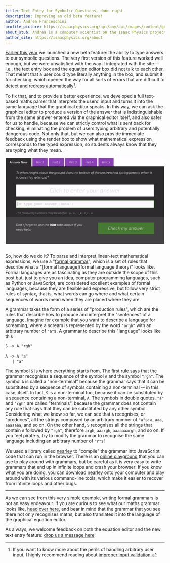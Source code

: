 ```yaml
---
title: Text Entry for Symbolic Questions, done right
description: Improving an old beta feature!
author: Andrea Franceschini
profile_picture: https://isaacphysics.org/api/any/api/images/content/general_pages/about_us/photos/af2.png
about_stub: Andrea is a computer scientist on the Isaac Physics project, interested in human-computer interaction, education, and art.
author_site: https://isaacphysics.org/about
---
```

<a href="/equation-editor-text-entry.html">Earlier this year</a> we launched a new beta feature: the ability to type answers to our symbolic questions. The very first version of this feature worked well enough, but we were unsatisfied with the way it integrated with the site -- i.e., the text entry box and the equation editor box did not talk to each other. That meant that a user could type literally anything in the box, and submit it for checking, which opened the way for all sorts of errors that are difficult to detect and redress automatically[^1].

To fix that, and to provide a better experience, we developed a full text-based maths parser that interprets the users' input and turns it into the same language that the graphical editor speaks. In this way, we can ask the graphical editor to produce a version of the answer that is indistinguishable from the same answer entered via the graphical editor itself, and also safer for us to handle, because we can strictly control what is sent back for checking, eliminating the problem of users typing arbitrary and potentially dangerous code. Not only that, but we can also provide immediate feedback using the render box to show what mathematical expression corresponds to the typed expression, so students always know that they are typing what they mean.

<figure style="text-align:center;margin:15px auto 25px auto;">
    <img src="/images/eqn-text-entry-grammar/text-entry.gif" alt="A symbolic question, showing the new text-entry box underneath.">
</figure>

So, how do we do it? To parse and interpret linear-text mathematical expressions, we use a "[formal grammar](https://en.wikipedia.org/wiki/Formal_grammar)", which is a set of rules that describe what a "[formal language](formal language theory)" looks like. Formal languages are as fascinating as they are outside the scope of this post but, just to give you an idea, computer programming languages, such as Python or JavaScript, are considered excellent examples of formal languages, because they are flexible and expressive, but follow very strict rules of syntax, that is, what words can go where and what certain sequences of words mean when they are placed where they are.

A grammar takes the form of a series of "production rules", which are the rules that describe how to produce and interpret the "sentences" of a language. Imagine for example that you want to describe a language for screaming, where a scream is represented by the word `"argh"` with an arbitrary number of `"a"`s. A grammar to describe this "language" looks like this

```
S -> A "rgh"

A -> A "a"
   | "a"
```

The symbol `S` is where everything starts from. The first rule says that the grammar recognises a sequence of the symbol `A` and the symbol `"rgh"`. The symbol `A` is called a "non-terminal" because the grammar says that it can be substituted by a sequence of symbols containing a non-terminal -- in this case, itself. In fact, `S` is a non-terminal too, because it can be substituted by a sequence containing a non-terminal, `A`. The symbols in double quotes, `"a"` and `"rgh"` are called "terminals", because the grammar does not contain any rule that says that they can be substituted by any other symbol. Considering what we know so far, we can see that `A` recognises, or "produces", all the strings composed by an arbitrary number of `"a"`s: `a`, `aaa`, `aaaaaaa`, and so on. On the other hand, `S` recognises all the strings that contain `A` followed by `"rgh"`, therefore `argh`, `aaargh`, `aaaaaaargh`, and so on. If you feel pirate-y, try to modify the grammar to recognise the same language including an arbitrary number of `"r"`s!

We used a library called [nearley](https://nearley.js.org/) to "compile" the grammar into JavaScript code that can run in the browser. There is an [online playground](https://omrelli.ug/nearley-playground/) that you can use to play around with grammars, but be careful as it is very easy to write grammars that end up in infinite loops and crash your browser! If you know what you are doing, you can [download nearley](https://nearley.js.org/docs/getting-started#installation) onto your computer and play around with its various command-line tools, which make it easier to recover from infinite loops and other bugs.

---

As we can see from this very simple example, writing formal grammars is not an easy endeavour. If you are curious to see what our maths grammar looks like, [head over here](https://github.com/ucam-cl-dtg/isaac-app/blob/eqn-text-entry-with-grammar/app/js/lib/equation_editor/grammar.ne), and bear in mind that the grammar that you see there not only recognises maths, but also translates it into the language of the graphical equation editor.

As always, we welcome feedback on both the equation editor and the new text entry feature: <a href="https://isaacphysics.org/contact?subject=Beta%20Feature%20Feedback" target="_blank">drop us a message here</a>!

[^1]: If you want to know more about the perils of handling arbitrary user input, I highly recommend reading about [improper input validation](https://en.wikipedia.org/wiki/Improper_input_validation).